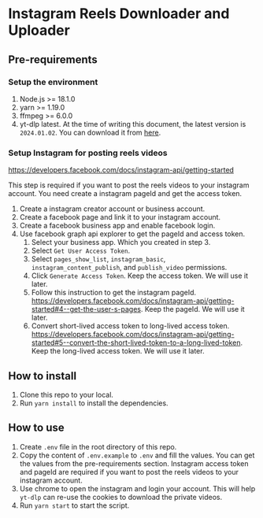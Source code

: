 # Instagram Reels Downloader and Uploader

## Pre-requirements

### Setup the environment

1. Node.js >= 18.1.0
2. yarn >= 1.19.0
3. ffmpeg >= 6.0.0
4. yt-dlp latest. At the time of writing this document, the latest version is `2024.01.02`. You can download it from [here](https://github.com/yt-dlp/yt-dlp/releases).

### Setup Instagram for posting reels videos

https://developers.facebook.com/docs/instagram-api/getting-started

This step is required if you want to post the reels videos to your instagram account.
You need create a instagram pageId and get the access token.

1. Create a instagram creator account or business account.
2. Create a facebook page and link it to your instagram account.
3. Create a facebook business app and enable facebook login.
4. Use facebook graph api explorer to get the pageId and access token.
   1. Select your business app. Which you created in step 3.
   2. Select `Get User Access Token`.
   3. Select `pages_show_list`, `instagram_basic`, `instagram_content_publish`, and `publish_video` permissions.
   4. Click `Generate Access Token`. Keep the access token. We will use it later.
   5. Follow this instruction to get the instagram pageId. https://developers.facebook.com/docs/instagram-api/getting-started#4--get-the-user-s-pages. Keep the pageId. We will use it later.
   6. Convert short-lived access token to long-lived access token. https://developers.facebook.com/docs/instagram-api/getting-started#5--convert-the-short-lived-token-to-a-long-lived-token. Keep the long-lived access token. We will use it later.

## How to install

1. Clone this repo to your local.
2. Run `yarn install` to install the dependencies.

## How to use

1. Create `.env` file in the root directory of this repo.
2. Copy the content of `.env.example` to `.env` and fill the values. You can get the values from the pre-requirements section. Instagram access token and pageId are required if you want to post the reels videos to your instagram account.
4. Use chrome to open the instagram and login your account. This will help `yt-dlp` can re-use the cookies to download the private videos.
5. Run `yarn start` to start the script.
